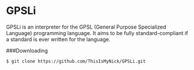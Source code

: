 # GPSLi

GPSLi is an interpreter for the GPSL (General Purpose Specialized Language) programming language.
It aims to be fully standard-compliant if a standard is ever written for the language.

###Downloading
```
$ git clone https://github.com/ThisIsMyNick/GPSLi.git
```
```
